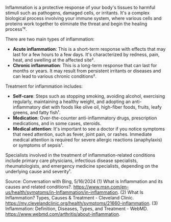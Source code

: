 Inflammation is a protective response of your body's tissues to harmful stimuli such as pathogens, damaged cells, or irritants. It's a complex biological process involving your immune system, where various cells and proteins work together to eliminate the threat and begin the healing process¹².

There are two main types of inflammation:
- **Acute inflammation**: This is a short-term response with effects that may last for a few hours to a few days. It's characterized by redness, pain, heat, and swelling at the affected site².
- **Chronic inflammation**: This is a long-term response that can last for months or years. It may result from persistent irritants or diseases and can lead to various chronic conditions².

Treatment for inflammation includes:
- **Self-care**: Steps such as stopping smoking, avoiding alcohol, exercising regularly, maintaining a healthy weight, and adopting an anti-inflammatory diet with foods like olive oil, high-fiber foods, fruits, leafy greens, and fatty fish¹.
- **Medication**: Over-the-counter anti-inflammatory drugs, prescription medications, and in some cases, steroids.
- **Medical attention**: It's important to see a doctor if you notice symptoms that need attention, such as fever, joint pain, or rashes. Immediate medical attention is required for severe allergic reactions (anaphylaxis) or symptoms of sepsis¹.

Specialists involved in the treatment of inflammation-related conditions include primary care physicians, infectious disease specialists, rheumatologists, and emergency medicine specialists, depending on the underlying cause and severity¹.

Source: Conversation with Bing, 5/16/2024
(1) What is Inflammation and its causes and related conditions?. https://www.msn.com/en-us/health/symptoms/in-Inflammation/in-inflammation.
(2) What Is Inflammation? Types, Causes & Treatment - Cleveland Clinic. https://my.clevelandclinic.org/health/symptoms/21660-inflammation.
(3) Inflammation: Definition, Diseases, Types, and Treatment - WebMD. https://www.webmd.com/arthritis/about-inflammation.